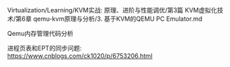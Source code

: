 Virtualization/Learning/KVM实战: 原理、进阶与性能调优/第3篇 KVM虚拟化技术/第6章 qemu-kvm原理与分析/3. 基于KVM的QEMU PC Emulator.md

Qemu内存管理代码分析

进程页表和EPT的同步问题: https://www.cnblogs.com/ck1020/p/6753206.html